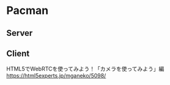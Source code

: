 # Pacman

## Server

## Client

HTML5でWebRTCを使ってみよう！「カメラを使ってみよう」編
https://html5experts.jp/mganeko/5098/

